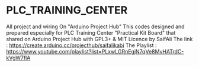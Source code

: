 # PLC_TRAINING_CENTER
All project and wiring On "Arduino Project Hub"
This codes designed and prepared especially for PLC Training Center "Practical Kit Board" that shared on Arduino Project Hub with GPL3+ & MIT Licence by SaifAli The link : https://create.arduino.cc/projecthub/saifalikabi The Playlist : https://www.youtube.com/playlist?list=PLxwLGRnEgjN7qVe8MvHATrdC-kVgW7flA
